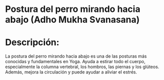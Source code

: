 # Postura del perro mirando hacia abajo (Adho Mukha Svanasana)

# Descripción:
La postura del perro mirando hacia abajo es una de las posturas más conocidas y fundamentales en Yoga. Ayuda a estirar todo el cuerpo, especialmente la columna vertebral, los hombros, las piernas y los glúteos. Además, mejora la circulación y puede ayudar a aliviar el estrés.

